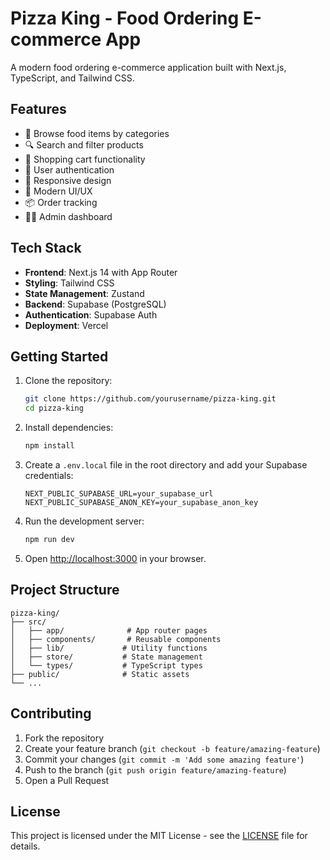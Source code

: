 # Pizza King - Food Ordering E-commerce App

A modern food ordering e-commerce application built with Next.js, TypeScript, and Tailwind CSS.

## Features

- 🍕 Browse food items by categories
- 🔍 Search and filter products
- 🛒 Shopping cart functionality
- 👤 User authentication
- 📱 Responsive design
- 🎨 Modern UI/UX
- 📦 Order tracking
- 👨‍💼 Admin dashboard

## Tech Stack

- **Frontend**: Next.js 14 with App Router
- **Styling**: Tailwind CSS
- **State Management**: Zustand
- **Backend**: Supabase (PostgreSQL)
- **Authentication**: Supabase Auth
- **Deployment**: Vercel

## Getting Started

1. Clone the repository:
   ```bash
   git clone https://github.com/yourusername/pizza-king.git
   cd pizza-king
   ```

2. Install dependencies:
   ```bash
   npm install
   ```

3. Create a `.env.local` file in the root directory and add your Supabase credentials:
   ```
   NEXT_PUBLIC_SUPABASE_URL=your_supabase_url
   NEXT_PUBLIC_SUPABASE_ANON_KEY=your_supabase_anon_key
   ```

4. Run the development server:
   ```bash
   npm run dev
   ```

5. Open [http://localhost:3000](http://localhost:3000) in your browser.

## Project Structure

```
pizza-king/
├── src/
│   ├── app/              # App router pages
│   ├── components/       # Reusable components
│   ├── lib/             # Utility functions
│   ├── store/           # State management
│   └── types/           # TypeScript types
├── public/              # Static assets
└── ...
```

## Contributing

1. Fork the repository
2. Create your feature branch (`git checkout -b feature/amazing-feature`)
3. Commit your changes (`git commit -m 'Add some amazing feature'`)
4. Push to the branch (`git push origin feature/amazing-feature`)
5. Open a Pull Request

## License

This project is licensed under the MIT License - see the [LICENSE](LICENSE) file for details.
